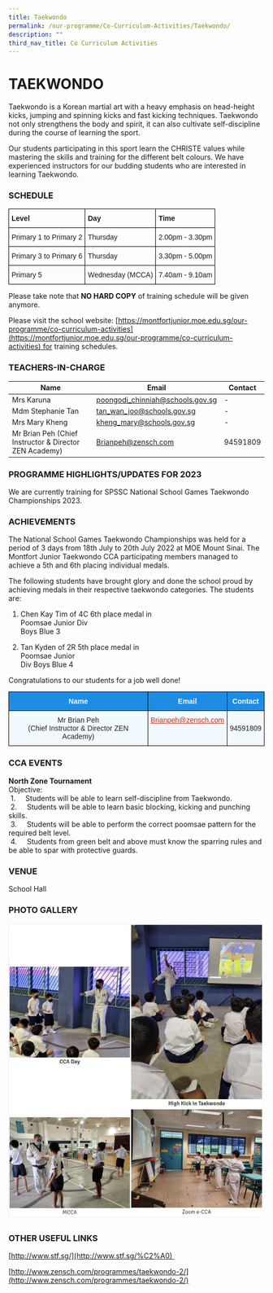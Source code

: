 ```yaml
---
title: Taekwondo
permalink: /our-programme/Co-Curriculum-Activities/Taekwondo/
description: ""
third_nav_title: Co Curriculum Activities
---
```

# **TAEKWONDO**

Taekwondo is a Korean martial art with a heavy emphasis on head-height kicks, jumping and spinning kicks and fast kicking techniques. Taekwondo not only strengthens the body and spirit, it can also cultivate self-discipline during the course of learning the sport.
 	
Our students participating in this sport learn the CHRISTE values while mastering the skills and training for the different belt colours. We have experienced instructors for our budding students who are interested in learning Taekwondo. 


### SCHEDULE

<style type="text/css">
.tg  {border-collapse:collapse;border-spacing:0;}
.tg td{border-color:black;border-style:solid;border-width:1px;font-family:Arial, sans-serif;font-size:14px;
  overflow:hidden;padding:10px 5px;word-break:normal;}
.tg th{border-color:black;border-style:solid;border-width:1px;font-family:Arial, sans-serif;font-size:14px;
  font-weight:normal;overflow:hidden;padding:10px 5px;word-break:normal;}
.tg .tg-1wig{font-weight:bold;text-align:left;vertical-align:top}
.tg .tg-0lax{text-align:left;vertical-align:top}
</style>
<table class="tg">
<thead>
  <tr>
    <th class="tg-1wig">Level</th>
    <th class="tg-1wig">Day</th>
    <th class="tg-1wig">Time</th>
  </tr>
</thead>
<tbody>
  <tr>
    <td class="tg-0lax">Primary 1 to Primary 2</td>
    <td class="tg-0lax">Thursday</td>
    <td class="tg-0lax">2.00pm - 3.30pm</td>
  </tr>
  <tr>
    <td class="tg-0lax">Primary 3 to Primary 6</td>
    <td class="tg-0lax">Thursday</td>
    <td class="tg-0lax">3.30pm - 5.00pm</td>
  </tr>
  <tr>
    <td class="tg-0lax">Primary 5</td>
    <td class="tg-0lax">Wednesday (MCCA)</td>
    <td class="tg-0lax">7.40am - 9.10am</td>
  </tr>
</tbody>
</table>

Please take note that <b>NO HARD COPY</b> of training schedule will be given anymore.

Please visit the school website: [https://montfortjunior.moe.edu.sg/our-programme/co-curriculum-activities](https://montfortjunior.moe.edu.sg/our-programme/co-curriculum-activities) for training schedules.


### TEACHERS-IN-CHARGE



| Name | Email | Contact |
| -------- | -------- | -------- |
| Mrs Karuna     | [poongodi_chinniah@schools.gov.sg](poongodi_chinniah@schools.gov.sg)     | -    |
| Mdm Stephanie Tan     | [tan_wan_joo@schools.gov.sg](tan_wan_joo@schools.gov.sg)     | -    |
| Mrs Mary Kheng     | [kheng_mary@schools.gov.sg](kheng_mary@schools.gov.sg)     | -    |
| Mr Brian Peh (Chief Instructor & Director ZEN Academy)    | [Brianpeh@zensch.com ](Brianpeh@zensch.com )     | 94591809    |



### PROGRAMME HIGHLIGHTS/UPDATES FOR 2023

We are currently training for SPSSC National School Games Taekwondo Championships 2023.

### ACHIEVEMENTS


The National School Games Taekwondo Championships was held for a period of 3 days from 18th July to 20th July 2022 at MOE Mount Sinai. The Montfort Junior Taekwondo CCA  participating members managed to achieve a 5th and 6th placing individual medals.

The following students have brought glory and done the school proud by achieving medals in their respective taekwondo categories. The students are:

1) Chen Kay Tim of 4C
    6th place medal in  
    Poomsae Junior Div      
    Boys Blue 3 

2) Tan Kyden of 2R
     5th place medal in  
     Poomsae Junior    
     Div Boys Blue 4

Congratulations to our students for a job well done!

<table style="border-collapse:collapse;border-spacing:0" class="tg"><thead><tr><th style="background-color:#1F8CE4;border-color:#000000;border-style:solid;border-width:1px;color:#F2F9FF;font-family:Arial, sans-serif;font-size:14px;font-weight:bold;overflow:hidden;padding:10px 5px;text-align:center;vertical-align:middle;word-break:normal"><span style="color:#F2F9FF;background-color:#1F8CE4">Name</span></th><th style="background-color:#1F8CE4;border-color:#000000;border-style:solid;border-width:1px;color:#F2F9FF;font-family:Arial, sans-serif;font-size:14px;font-weight:bold;overflow:hidden;padding:10px 5px;text-align:center;vertical-align:middle;word-break:normal"><span style="color:#F2F9FF;background-color:#1F8CE4">Email</span></th><th style="background-color:#1F8CE4;border-color:black;border-style:solid;border-width:1px;color:#F2F9FF;font-family:Arial, sans-serif;font-size:14px;font-weight:bold;overflow:hidden;padding:10px 5px;text-align:center;vertical-align:middle;word-break:normal"><span style="color:#F2F9FF;background-color:#1F8CE4">Contact</span></th></tr></thead><tbody><tr><td style="background-color:#F2F9FF;border-color:#000000;border-style:solid;border-width:1px;color:#222;font-family:Arial, sans-serif;font-size:14px;overflow:hidden;padding:10px 5px;text-align:center;vertical-align:middle;word-break:normal"><span style="color:#222;background-color:#F2F9FF">Mr Brian Peh </span><br><span style="color:#222;background-color:#F2F9FF">(Chief Instructor &amp; Director ZEN Academy) </span></td><td style="background-color:#F2F9FF;border-color:#000000;border-style:solid;border-width:1px;color:#BE311B;font-family:Arial, sans-serif;font-size:14px;overflow:hidden;padding:10px 5px;text-align:center;text-decoration:underline;vertical-align:top;word-break:normal"><a href="mailto:Brianpeh@zensch.com" target="_blank" rel="noopener noreferrer"><span style="text-decoration:underline;color:#BE311B">Brianpeh@zensch.com</span></a></td><td style="background-color:#F2F9FF;border-color:black;border-style:solid;border-width:1px;color:#222;font-family:Arial, sans-serif;font-size:14px;overflow:hidden;padding:10px 5px;text-align:center;vertical-align:middle;word-break:normal"><span style="color:#222;background-color:#F2F9FF">94591809</span></td></tr></tbody></table>

### CCA EVENTS

**North Zone Tournament**     
Objective:  
 1.     Students will be able to learn self-discipline from Taekwondo.  
 2.     Students will be able to learn basic blocking, kicking and punching skills.  
 3.     Students will be able to perform the correct poomsae pattern for the required belt level.  
 4.     Students from green belt and above must know the sparring rules and be able to spar with protective guards.  

### VENUE
School Hall

### PHOTO GALLERY

![](/images/taekwondo.jpg)

### OTHER USEFUL LINKS

[http://www.stf.sg/](http://www.stf.sg/%C2%A0)   
  
[http://www.zensch.com/programmes/taekwondo-2/](http://www.zensch.com/programmes/taekwondo-2/)